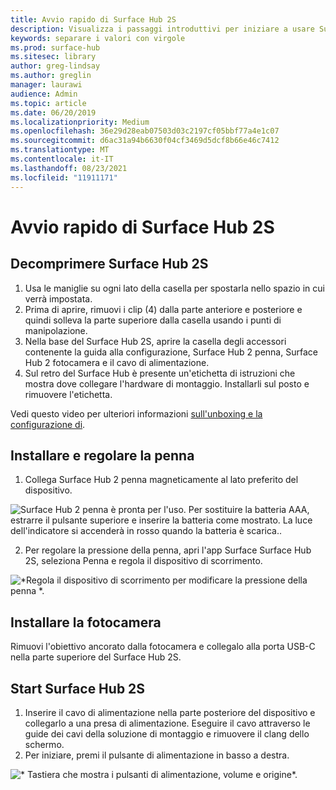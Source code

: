 ```yaml
---
title: Avvio rapido di Surface Hub 2S
description: Visualizza i passaggi introduttivi per iniziare a usare Surface Hub 2S.
keywords: separare i valori con virgole
ms.prod: surface-hub
ms.sitesec: library
author: greg-lindsay
ms.author: greglin
manager: laurawi
audience: Admin
ms.topic: article
ms.date: 06/20/2019
ms.localizationpriority: Medium
ms.openlocfilehash: 36e29d28eab07503d03c2197cf05bbf77a4e1c07
ms.sourcegitcommit: d6ac31a94b6630f04cf3469d5dcf8b66e46c7412
ms.translationtype: MT
ms.contentlocale: it-IT
ms.lasthandoff: 08/23/2021
ms.locfileid: "11911171"
---
```

# <a name="surface-hub-2s-quick-start"></a>Avvio rapido di Surface Hub 2S

## <a name="unpack-surface-hub-2s"></a>Decomprimere Surface Hub 2S

1. Usa le maniglie su ogni lato della casella per spostarla nello spazio in cui verrà impostata.
2. Prima di aprire, rimuovi i clip (4) dalla parte anteriore e posteriore e quindi solleva la parte superiore dalla casella usando i punti di manipolazione.
3. Nella base del Surface Hub 2S, aprire la casella degli accessori contenente la guida alla configurazione, Surface Hub 2 penna, Surface Hub 2 fotocamera e il cavo di alimentazione.
4. Sul retro del Surface Hub è presente un'etichetta di istruzioni che mostra dove collegare l'hardware di montaggio. Installarli sul posto e rimuovere l'etichetta.

Vedi questo video per ulteriori informazioni [sull'unboxing e la configurazione di](https://youtu.be/fCrxdNXvru4).

## <a name="install-and-adjust-pen"></a>Installare e regolare la penna

1. Collega Surface Hub 2 penna magneticamente al lato preferito del dispositivo.

![*Surface Hub 2 penna è pronta per l'uso. Per sostituire la batteria AAA, estrarre il pulsante superiore e inserire la batteria come mostrato. La luce dell'indicatore si accenderà in rosso quando la batteria è scarica.*.](images/sh2-pen.png) <br>

2. Per regolare la pressione della penna, apri l'app Surface Surface Hub 2S, seleziona Penna e regola il dispositivo di scorrimento.

![*Regola il dispositivo di scorrimento per modificare la pressione della penna *.](images/sh2-pen-pressure.png) <br>

## <a name="install-camera"></a>Installare la fotocamera

Rimuovi l'obiettivo ancorato dalla fotocamera e collegalo alla porta USB-C nella parte superiore del Surface Hub 2S.

## <a name="start-surface-hub-2s"></a>Start Surface Hub 2S

1. Inserire il cavo di alimentazione nella parte posteriore del dispositivo e collegarlo a una presa di alimentazione. Eseguire il cavo attraverso le guide dei cavi della soluzione di montaggio e rimuovere il clang dello schermo.
2. Per iniziare, premi il pulsante di alimentazione in basso a destra.

![* Tastiera che mostra i pulsanti di alimentazione, volume e origine*.](images/sh2-keypad.png) <br>

